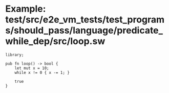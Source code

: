 # Example: test/src/e2e_vm_tests/test_programs/should_pass/language/predicate_while_dep/src/loop.sw

```sway
library;

pub fn loop() -> bool {
    let mut x = 10;
    while x != 0 { x -= 1; }

    true
}

```
